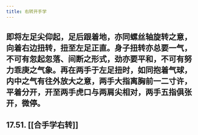 ```yaml
---
title: 右转开手学
---
```


## 即将左足尖仰起，足后跟着地，亦同螺丝轴旋转之意，向着右边扭转，扭至左足正直。身子扭转亦总要一气，不可有忽起忽落、间断之形式，劲亦要平和，不可有努力乖庚之气象。再在两手于左足扭时，如同抱着气球，内中之气有往外放大之意，两手大指离胸前一二寸许，平着分开，开至两手虎口与两肩尖相对，两手五指俱张开，微停。

## 17.51. [[合手学右转]]
